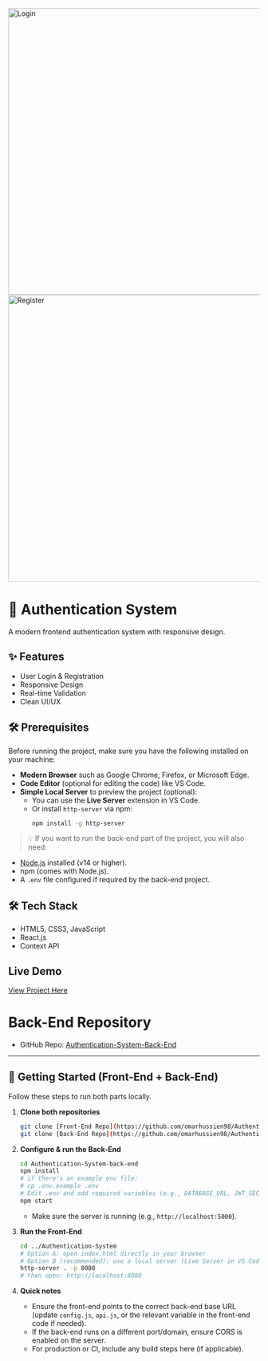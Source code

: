 <img width="844" height="575" alt="Login" src="https://github.com/user-attachments/assets/9b303d0a-02ee-433e-adc3-b949741c95ee" />



<img width="844" height="575" alt="Register" src="https://github.com/user-attachments/assets/fe7c6362-18a0-4e1f-90bf-d0cd3af44a9a" />

# 🔐 Authentication System

A modern frontend authentication system with responsive design.

## ✨ Features
- User Login & Registration
- Responsive Design
- Real-time Validation
- Clean UI/UX

## 🛠 Prerequisites

Before running the project, make sure you have the following installed on your machine:

- **Modern Browser** such as Google Chrome, Firefox, or Microsoft Edge.  
- **Code Editor** (optional for editing the code) like VS Code.  
- **Simple Local Server** to preview the project (optional):  
  - You can use the **Live Server** extension in VS Code.  
  - Or install `http-server` via npm:  
    ```bash
    npm install -g http-server
    ```

> 💡 If you want to run the back-end part of the project, you will also need:  
- [Node.js](https://nodejs.org/) installed (v14 or higher).  
- npm (comes with Node.js).  
- A `.env` file configured if required by the back-end project.

## 🛠 Tech Stack
- HTML5, CSS3, JavaScript
- React.js
- Context API

##  Live Demo
[View Project Here](https://omarhussien98.github.io/Authentication-System/)

# Back-End Repository
- GitHub Repo: [Authentication-System-Back-End](https://github.com/omarhussien98/Authentication-System-back-end/)
-------------------------------------------
## 🚀 Getting Started (Front-End + Back-End)

Follow these steps to run both parts locally.

1. **Clone both repositories**
   ```bash
   git clone [Front-End Repo](https://github.com/omarhussien98/Authentication-System/)
   git clone [Back-End Repo](https://github.com/omarhussien98/Authentication-System-back-end)

   ```

2. **Configure & run the Back-End**
   ```bash
   cd Authentication-System-back-end
   npm install
   # if there's an example env file:
   # cp .env.example .env
   # Edit .env and add required variables (e.g., DATABASE_URL, JWT_SECRET)
   npm start
   ```
   - Make sure the server is running (e.g., `http://localhost:5000`).

3. **Run the Front-End**
   ```bash
   cd ../Authentication-System
   # Option A: open index.html directly in your browser
   # Option B (recommended): use a local server (Live Server in VS Code or http-server)
   http-server . -p 8080
   # then open: http://localhost:8080
   ```

4. **Quick notes**
   - Ensure the front-end points to the correct back-end base URL (update `config.js`, `api.js`, or the relevant variable in the front-end code if needed).  
   - If the back-end runs on a different port/domain, ensure CORS is enabled on the server.  
   - For production or CI, include any build steps here (if applicable).
